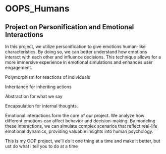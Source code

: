 # OOPS_Humans
## Project on Personification and Emotional Interactions



In this project, we utilize personification to
give emotions human-like characteristics.
By doing so, we can better understand
how emotions interact with each other
and influence decisions. This technique
allows for a more immersive experience in
emotional simulations and enhances user
engagement.

Polymorphism for reactions of individuals

Inheritance for inheriting actions

Abstraction for what we say

Encapsulation for internal thoughts.




Emotional interactions form the core of
our project. We analyze how different
emotions can affect behavior and
decision-making. By modeling these
interactions, we can simulate complex
scenarios that reflect real-life emotional
dynamics, providing valuable insights into
human psychology.




This is my OOP project, we'll do it one thing at a time and make it better, but ust do what i tell you to do at a time
